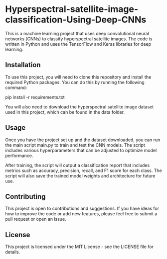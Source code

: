 # Hyperspectral-satellite-image-classification-Using-Deep-CNNs
This is a machine learning project that uses deep convolutional neural networks (CNNs) to classify hyperspectral satellite images. The code is written in Python and uses the TensorFlow and Keras libraries for deep learning.

## Installation
To use this project, you will need to clone this repository and install the required Python packages. You can do this by running the following command:

  pip install -r requirements.txt

You will also need to download the hyperspectral satellite image dataset used in this project, which can be found in the data folder.

## Usage
Once you have the project set up and the dataset downloaded, you can run the main script main.py to train and test the CNN models. The script includes various hyperparameters that can be adjusted to optimize model performance.

After training, the script will output a classification report that includes metrics such as accuracy, precision, recall, and F1 score for each class. The script will also save the trained model weights and architecture for future use.

## Contributing
This project is open to contributions and suggestions. If you have ideas for how to improve the code or add new features, please feel free to submit a pull request or open an issue.

## License
This project is licensed under the MIT License - see the LICENSE file for details.
